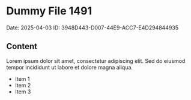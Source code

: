 # Dummy File 1491

Date: 2025-04-03
ID: 3948D443-D007-44E9-ACC7-E4D294844935

## Content

Lorem ipsum dolor sit amet, consectetur adipiscing elit.
Sed do eiusmod tempor incididunt ut labore et dolore magna aliqua.

* Item 1
* Item 2
* Item 3
